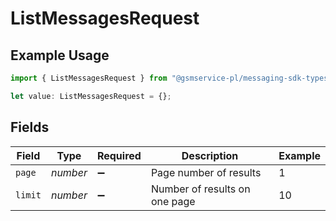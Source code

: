 # ListMessagesRequest

## Example Usage

```typescript
import { ListMessagesRequest } from "@gsmservice-pl/messaging-sdk-typescript/models/operations";

let value: ListMessagesRequest = {};
```

## Fields

| Field                         | Type                          | Required                      | Description                   | Example                       |
| ----------------------------- | ----------------------------- | ----------------------------- | ----------------------------- | ----------------------------- |
| `page`                        | *number*                      | :heavy_minus_sign:            | Page number of results        | 1                             |
| `limit`                       | *number*                      | :heavy_minus_sign:            | Number of results on one page | 10                            |